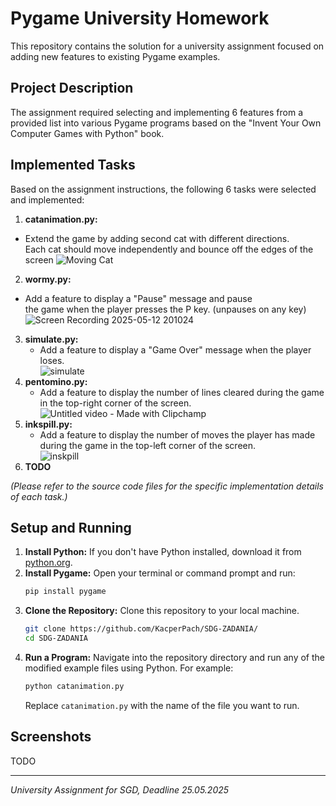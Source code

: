 # Pygame University Homework

This repository contains the solution for a university assignment focused on adding new features to existing Pygame examples.

## Project Description

The assignment required selecting and implementing 6 features from a provided list into various Pygame programs based on the "Invent Your Own Computer Games with Python" book.

## Implemented Tasks

Based on the assignment instructions, the following 6 tasks were selected and implemented:

1.  **catanimation.py:**
   - Extend the game by adding second cat with different directions. \
     Each cat should move independently and bounce off the edges of the screen
     ![Moving Cat](https://github.com/user-attachments/assets/3ee81046-3b37-443e-90e7-d90df89bd5f3)
2.  **wormy.py:**
   - Add a feature to display a "Pause" message and pause \
     the game when the player presses the P key. (unpauses on any key) \
     ![Screen Recording 2025-05-12 201024](https://github.com/user-attachments/assets/8e6a46c9-75a0-40a8-b901-dfcc66ba2302)
3. **simulate.py:**
     - Add a feature to display a "Game Over" message when the player loses.\
       ![simulate](https://github.com/user-attachments/assets/98640016-43bb-49b3-9160-2f9186c2684e)
4. **pentomino.py:**
     - Add a feature to display the number of lines cleared during the game in the top-right corner of the screen. \
       ![Untitled video - Made with Clipchamp](https://github.com/user-attachments/assets/f045dbc6-e823-42e6-8903-7990955d56c8)
5.  **inkspill.py:**
     - Add a feature to display the number of moves the player has made during the game in the top-left corner of the screen. \
       ![inskpill](https://github.com/user-attachments/assets/7f3f9096-bbb5-49c2-bac4-81b396ead71e)
6.  **TODO**

*(Please refer to the source code files for the specific implementation details of each task.)*

## Setup and Running

1.  **Install Python:** If you don't have Python installed, download it from [python.org](https://www.python.org/downloads/).
2.  **Install Pygame:** Open your terminal or command prompt and run:
    ```bash
    pip install pygame
    ```
3.  **Clone the Repository:** Clone this repository to your local machine.
    ```bash
    git clone https://github.com/KacperPach/SDG-ZADANIA/
    cd SDG-ZADANIA
    ```
4.  **Run a Program:** Navigate into the repository directory and run any of the modified example files using Python. For example:
    ```bash
    python catanimation.py
    ```
    Replace `catanimation.py` with the name of the file you want to run.

## Screenshots

TODO

---

*University Assignment for SGD, Deadline 25.05.2025*
